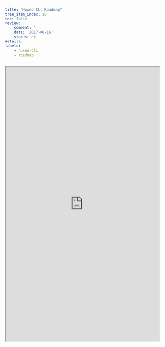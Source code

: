 ```yaml
---
title: "Nuxeo CLI Roadmap"
tree_item_index: 10
toc: false
review:
    comment: ''
    date: '2017-06-16'
    status: ok
details:
labels:
    - nuxeo-cli
    - roadmap
---
```


<iframe src="https://ext.prodpad.com/ext/roadmap/28226162001d984065181315a29fa454b4e2ab19" height="900" width="100%"></iframe>
